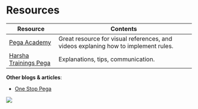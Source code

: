 # Resources



|Resource|Contents|
|-|-|
|[Pega Academy](https://academy.pega.com/)|Great resource for visual references, and videos explaning how to implement rules.|
|[Harsha Trainings Pega](https://www.youtube.com/c/HarshaTrainingsacademy)|Explanations, tips, communication.|


**Other blogs & articles**:
- [One Stop Pega](https://onestoppega.com/)

<img src="https://images.g2crowd.com/uploads/product/image/social_landscape/social_landscape_025e4974139a3455132150b9ebc77ac5/pega-platform.jpg" />
